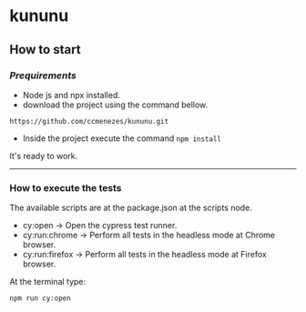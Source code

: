 # kununu

## How to start

### _Prequirements_

-   Node js and npx installed.
-   download the project using the command bellow.

```
https://github.com/ccmenezes/kununu.git
```

-   Inside the project execute the command `npm install`

It's ready to work.

---

### How to execute the tests

The available scripts are at the package.json at the scripts node.

- cy:open -> Open the cypress test runner.
- cy:run:chrome -> Perform all tests in the headless mode at Chrome browser.
- cy:run:firefox -> Perform all tests in the headless mode at Firefox browser.

At the terminal type:

```
npm run cy:open
```